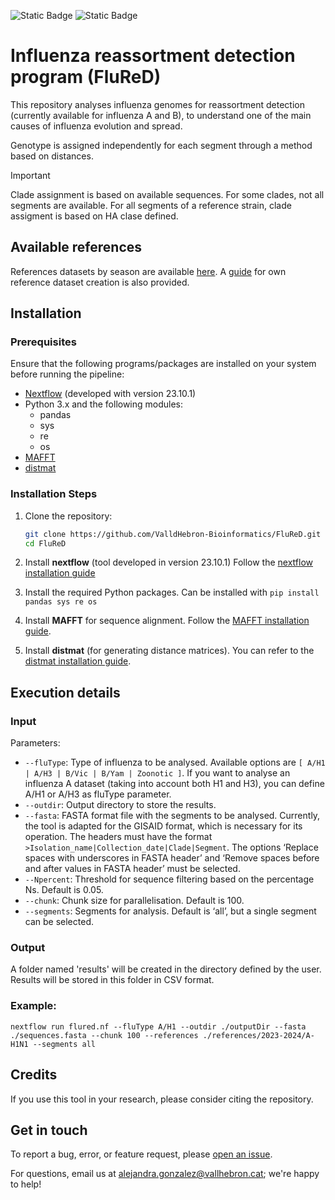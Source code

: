 ![Static Badge](https://img.shields.io/badge/Version-Pre--Release-blue)    ![Static Badge](https://img.shields.io/badge/License-GPL_V3-green)

# Influenza reassortment detection program (FluReD)

This repository analyses influenza genomes for reassortment detection (currently available for influenza A and B), to understand one of the main causes of influenza evolution and spread.

Genotype is assigned independently for each segment through a method based on distances.

> [!IMPORTANT]
> Clade assignment is based on available sequences. For some clades, not all segments are available. For all segments of a reference strain, clade assigment is based on HA clase defined. 



## Available references

References datasets by season are available [here](references). A [guide](references/README.md) for own reference dataset creation is also provided.


## Installation

### Prerequisites

Ensure that the following programs/packages are installed on your system before running the pipeline:

- [Nextflow](https://www.nextflow.io/docs/latest/getstarted.html) (developed with version 23.10.1)
- Python 3.x and the following modules:
    - pandas
    - sys
    - re
    - os
- [MAFFT](https://mafft.cbrc.jp/alignment/software/)
- [distmat](http://emboss.sourceforge.net/apps/cvs/emboss/apps/distmat.html)

### Installation Steps

1. Clone the repository:

    ```bash
    git clone https://github.com/ValldHebron-Bioinformatics/FluReD.git
    cd FluReD
    ```

2. Install **nextflow** (tool developed in version 23.10.1) Follow the [nextflow installation guide](https://www.nextflow.io/docs/latest/install.html)

3. Install the required Python packages. Can be installed with `pip install pandas sys re os`

4. Install **MAFFT** for sequence alignment. Follow the [MAFFT installation guide](https://mafft.cbrc.jp/alignment/software/).

5. Install **distmat** (for generating distance matrices). You can refer to the [distmat installation guide](http://emboss.sourceforge.net/apps/cvs/emboss/apps/distmat.html).

## Execution details

### Input

Parameters:
- `--fluType`: Type of influenza to be analysed. Available options are `[ A/H1 | A/H3 | B/Vic | B/Yam | Zoonotic ]`. If you want to analyse an influenza A dataset (taking into account both H1 and H3), you can define A/H1 or A/H3 as fluType parameter.
- `--outdir`: Output directory to store the results.
- `--fasta`: FASTA format file with the segments to be analysed. Currently, the tool is adapted for the GISAID format, which is necessary for its operation. The headers must have the format `>Isolation_name|Collection_date|Clade|Segment`. The options ‘Replace spaces with underscores in FASTA header’ and ‘Remove spaces before and after values in FASTA header’ must be selected.
- `--Npercent`: Threshold for sequence filtering based on the percentage Ns. Default is 0.05.
- `--chunk`: Chunk size for parallelisation. Default is 100.
- `--segments`: Segments for analysis. Default is ‘all’, but a single segment can be selected.

### Output

A folder named 'results' will be created in the directory defined by the user. Results will be stored in this folder in CSV format.

### Example:
```
nextflow run flured.nf --fluType A/H1 --outdir ./outputDir --fasta ./sequences.fasta --chunk 100 --references ./references/2023-2024/A-H1N1 --segments all
```
## Credits

If you use this tool in your research, please consider citing the repository.

## Get in touch

To report a bug, error, or feature request, please [open an issue](https://github.com/ValldHebron-Bioinformatics/FluReD/issues).

For questions, email us at alejandra.gonzalez@vallhebron.cat; we're happy to help!
